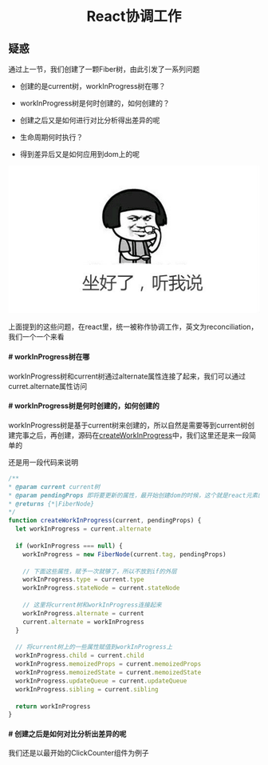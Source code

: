 <h1 align="center">React协调工作</h1>

## 疑惑
通过上一节，我们创建了一颗Fiber树，由此引发了一系列问题

- 创建的是current树，workInProgress树在哪？

- workInProgress树是何时创建的，如何创建的？

- 创建之后又是如何进行对比分析得出差异的呢

- 生命周期何时执行？

- 得到差异后又是如何应用到dom上的呢

![](../assets/listen-to-me.jpg)


上面提到的这些问题，在react里，统一被称作协调工作，英文为reconciliation，我们一个一个来看

#### # workInProgress树在哪

workInProgress树和current树通过alternate属性连接了起来，我们可以通过curret.alternate属性访问

#### # workInProgress树是何时创建的，如何创建的

workInProgress树是基于current树来创建的，所以自然是需要等到current树创建完事之后，再创建，源码在[createWorkInProgress](https://github.com/facebook/react/blob/master/packages/react-reconciler/src/ReactFiber.js#L381)中，我们这里还是来一段简单的

还是用一段代码来说明

```js
/**
* @param current current树
* @param pendingProps 即将要更新的属性，最开始创建dom的时候，这个就是react元素的props
* @returns {*|FiberNode}
*/
function createWorkInProgress(current, pendingProps) {
  let workInProgress = current.alternate
  
  if (workInProgress === null) {
    workInProgress = new FiberNode(current.tag, pendingProps)
    
    // 下面这些属性，赋予一次就够了，所以不放到if的外层
    workInProgress.type = current.type
    workInProgress.stateNode = current.stateNode
    
    // 这里将current树和workInProgress连接起来
    workInProgress.alternate = current
    current.alternate = workInProgress
  }
  
  // 将current树上的一些属性赋值到workInProgress上
  workInProgress.child = current.child
  workInProgress.memoizedProps = current.memoizedProps
  workInProgress.memoizedState = current.memoizedState
  workInProgress.updateQueue = current.updateQueue
  workInProgress.sibling = current.sibling
  
  return workInProgress
}
```

#### # 创建之后是如何对比分析出差异的呢

我们还是以最开始的ClickCounter组件为例子

